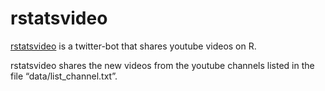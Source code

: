 
<!-- README.md is generated from README.Rmd. Please edit that file -->

# rstatsvideo

<!-- badges: start -->

<!-- badges: end -->

[rstatsvideo](https://twitter.com/rstatsvideo) is a twitter-bot that
shares youtube videos on R.

rstatsvideo shares the new videos from the youtube channels listed in
the file “data/list\_channel.txt”.
